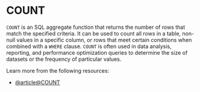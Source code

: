 # COUNT

`COUNT` is an SQL aggregate function that returns the number of rows that match the specified criteria. It can be used to count all rows in a table, non-null values in a specific column, or rows that meet certain conditions when combined with a `WHERE` clause. `COUNT` is often used in data analysis, reporting, and performance optimization queries to determine the size of datasets or the frequency of particular values.

Learn more from the following resources:

- [@article@COUNT](https://www.w3schools.com/sql/sql_count.asp)
